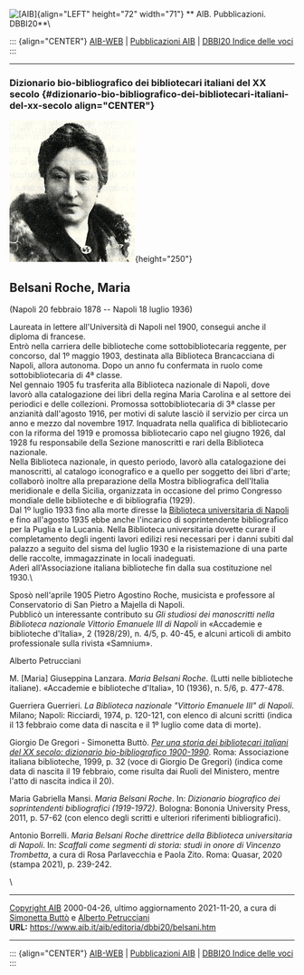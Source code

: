 ![\[AIB\]](/aib/wi/aibv72.gif){align="LEFT" height="72" width="71"}
** AIB. Pubblicazioni. DBBI20**\

::: {align="CENTER"}
[AIB-WEB](/) \| [Pubblicazioni AIB](/pubblicazioni/) \| [DBBI20 Indice
delle voci](dbbi20.htm)
:::

------------------------------------------------------------------------

### Dizionario bio-bibliografico dei bibliotecari italiani del XX secolo {#dizionario-bio-bibliografico-dei-bibliotecari-italiani-del-xx-secolo align="CENTER"}

![\[Ritratto\]](belsani.jpg){height="250"}

## Belsani Roche, Maria

(Napoli 20 febbraio 1878 -- Napoli 18 luglio 1936)

Laureata in lettere all\'Università di Napoli nel 1900, conseguì anche
il diploma di francese.\
Entrò nella carriera delle biblioteche come sottobibliotecaria reggente,
per concorso, dal 1º maggio 1903, destinata alla Biblioteca Brancacciana
di Napoli, allora autonoma. Dopo un anno fu confermata in ruolo come
sottobibliotecaria di 4ª classe.\
Nel gennaio 1905 fu trasferita alla Biblioteca nazionale di Napoli, dove
lavorò alla catalogazione dei libri della regina Maria Carolina e al
settore dei periodici e delle collezioni. Promossa sottobibliotecaria di
3ª classe per anzianità dall\'agosto 1916, per motivi di salute lasciò
il servizio per circa un anno e mezzo dal novembre 1917. Inquadrata
nella qualifica di bibliotecario con la riforma del 1919 e promossa
bibliotecario capo nel giugno 1926, dal 1928 fu responsabile della
Sezione manoscritti e rari della Biblioteca nazionale.\
Nella Biblioteca nazionale, in questo periodo, lavorò alla catalogazione
dei manoscritti, al catalogo iconografico e a quello per soggetto dei
libri d\'arte; collaborò inoltre alla preparazione della Mostra
bibliografica dell\'Italia meridionale e della Sicilia, organizzata in
occasione del primo Congresso mondiale delle biblioteche e di
bibliografia (1929).\
Dal 1º luglio 1933 fino alla morte diresse la [Biblioteca universitaria
di Napoli](/aib/stor/teche/na-uni.htm) e fino all\'agosto 1935 ebbe
anche l\'incarico di soprintendente bibliografico per la Puglia e la
Lucania. Nella Biblioteca universitaria dovette curare il completamento
degli ingenti lavori edilizi resi necessari per i danni subiti dal
palazzo a seguito del sisma del luglio 1930 e la risistemazione di una
parte delle raccolte, immagazzinate in locali inadeguati.\
Aderì all\'Associazione italiana biblioteche fin dalla sua costituzione
nel 1930.\

Sposò nell\'aprile 1905 Pietro Agostino Roche, musicista e professore al
Conservatorio di San Pietro a Majella di Napoli.\
Pubblicò un interessante contributo su *Gli studiosi dei manoscritti
nella Biblioteca nazionale Vittorio Emanuele III di Napoli* in
«Accademie e biblioteche d\'Italia», 2 (1928/29), n. 4/5, p. 40-45, e
alcuni articoli di ambito professionale sulla rivista «Samnium».

Alberto Petrucciani

M. \[Maria\] Giuseppina Lanzara. *Maria Belsani Roche*. (Lutti nelle
biblioteche italiane). «Accademie e biblioteche d\'Italia», 10 (1936),
n. 5/6, p. 477-478.

Guerriera Guerrieri. *La Biblioteca nazionale \"Vittorio Emanuele III\"
di Napoli*. Milano; Napoli: Ricciardi, 1974, p. 120-121, con elenco di
alcuni scritti (indica il 13 febbraio come data di nascita e il 1º
luglio come data di morte).

Giorgio De Gregori - Simonetta Buttò. [*Per una storia dei bibliotecari
italiani del XX secolo: dizionario bio-bibliografico
1900-1990*](/aib/editoria/pub065.htm). Roma: Associazione italiana
biblioteche, 1999, p. 32 (voce di Giorgio De Gregori) (indica come data
di nascita il 19 febbraio, come risulta dai Ruoli del Ministero, mentre
l\'atto di nascita indica il 20).

Maria Gabriella Mansi. *Maria Belsani Roche*. In: *Dizionario biografico
dei soprintendenti bibliografici (1919-1972)*. Bologna: Bononia
University Press, 2011, p. 57-62 (con elenco degli scritti e ulteriori
riferimenti bibliografici).

Antonio Borrelli. *Maria Belsani Roche direttrice della Biblioteca
universitaria di Napoli*. In: *Scaffali come segmenti di storia: studi
in onore di Vincenzo Trombetta*, a cura di Rosa Parlavecchia e Paola
Zito. Roma: Quasar, 2020 (stampa 2021), p. 239-242.

\

------------------------------------------------------------------------

[Copyright AIB](/su-questo-sito/dichiarazione-di-copyright-aib-web/)
2000-04-26, ultimo aggiornamento 2021-11-20, a cura di [Simonetta
Buttò](/aib/redazione3.htm) e [Alberto
Petrucciani](/su-questo-sito/redazione-aib-web/)\
**URL:** https://www.aib.it/aib/editoria/dbbi20/belsani.htm

------------------------------------------------------------------------

::: {align="CENTER"}
[AIB-WEB](/) \| [Pubblicazioni AIB](/pubblicazioni/) \| [DBBI20 Indice
delle voci](dbbi20.htm)
:::
